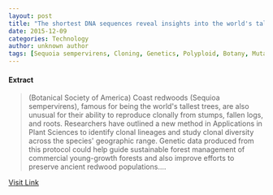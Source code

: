 ```yaml
---
layout: post
title: "The shortest DNA sequences reveal insights into the world's tallest trees"
date: 2015-12-09
categories: Technology
author: unknown author
tags: [Sequoia sempervirens, Cloning, Genetics, Polyploid, Botany, Mutation, Genotype, Microsatellite, Biology, Organisms, Biotechnology, Life sciences]
---
```





#### Extract
>(Botanical Society of America) Coast redwoods (Sequioa sempervirens), famous for being the world's tallest trees, are also unusual for their ability to reproduce clonally from stumps, fallen logs, and roots. Researchers have outlined a new method in Applications in Plant Sciences to identify clonal lineages and study clonal diversity across the species' geographic range. Genetic data produced from this protocol could help guide sustainable forest management of commercial young-growth forests and also improve efforts to preserve ancient redwood populations....



[Visit Link](http://www.eurekalert.org/pub_releases/2015-03/bsoa-tsd032715.php)


